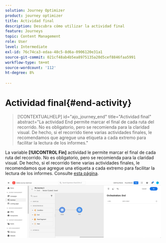 ```yaml
---
solution: Journey Optimizer
product: journey optimizer
title: Actividad final
description: Descubra cómo utilizar la actividad final
feature: Journeys
topic: Content Management
role: User
level: Intermediate
exl-id: 76c74ca3-edaa-48c5-8d6a-0906120e31a1
source-git-commit: 021cf48ab4b5ea8975135a20d5cef8846faa5991
workflow-type: tm+mt
source-wordcount: '112'
ht-degree: 8%

---
```


# Actividad final{#end-activity}

>[!CONTEXTUALHELP]
>id="ajo_journey_end"
>title="Actividad final"
>abstract="La actividad End permite marcar el final de cada ruta del recorrido. No es obligatorio, pero se recomienda para la claridad visual. De hecho, si el recorrido tiene varias actividades finales, le recomendamos que agregue una etiqueta a cada extremo para facilitar la lectura de los informes."

La variable **[!UICONTROL Fin]** actividad le permite marcar el final de cada ruta del recorrido. No es obligatorio, pero se recomienda para la claridad visual. De hecho, si el recorrido tiene varias actividades finales, le recomendamos que agregue una etiqueta a cada extremo para facilitar la lectura de los informes. Consulte [esta página](../reports/live-report.md).

![](assets/journey54.png)
